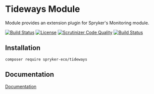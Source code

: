 # Tideways Module

Module provides an extension plugin for Spryker's Monitoring module.

[![Build Status](https://travis-ci.org/spryker-eco/tideways.svg?branch=master)](https://travis-ci.org/spryker-eco/tideways)
[![License](https://img.shields.io/github/license/spryker-eco/tideways.svg?b=master)](https://github.com/spryker-eco/tideways)
[![Scrutinizer Code Quality](https://scrutinizer-ci.com/g/spryker-eco/tideways/badges/quality-score.png?b=master)](https://scrutinizer-ci.com/g/spryker-eco/tideways/?branch=master)
[![Build Status](https://scrutinizer-ci.com/g/spryker-eco/tideways/badges/build.png?b=master)](https://scrutinizer-ci.com/g/spryker-eco/tideways/build-status/master)

## Installation

```
composer require spryker-eco/tideways
```

## Documentation

[Documentation](https://documentation.spryker.com/industry_partners/performance/tideways.htm)
